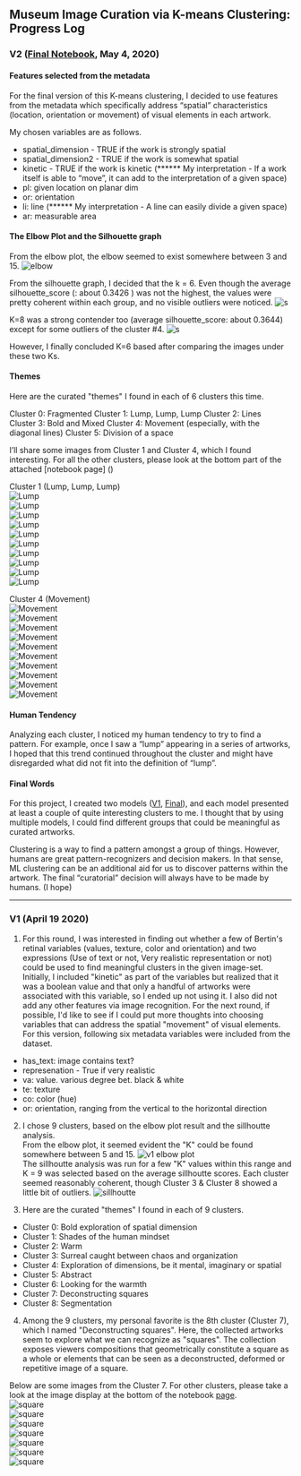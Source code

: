 ## Museum Image Curation via K-means Clustering: Progress Log 


### V2 ([Final Notebook](Cluster_Submission_Final.ipynb), May 4, 2020) 

#### Features selected from the metadata

For the final version of this K-means clustering, I decided to use features from the metadata which specifically address “spatial” characteristics (location, orientation or movement) of visual elements in each artwork.

My chosen variables are as follows.

- spatial_dimension - TRUE if the work is strongly spatial
- spatial_dimension2 - TRUE if the work is somewhat spatial
- kinetic - TRUE if the work is kinetic (****** My interpretation -  If a work itself is able to “move”, it can add to the interpretation of a given space)
- pl: given location on planar dim
- or: orientation 
- li: line  (****** My interpretation -  A line can easily divide a given space)
- ar: measurable area 

#### The Elbow Plot and the Silhouette graph
From the elbow plot, the elbow seemed to exist somewhere between 3 and 15. 
![elbow](final-images/final_elbowPlot.png)

From the silhouette graph, I decided that the k = 6. Even though the average silhouette_score (: about 0.3426 ) was not the highest, the values were pretty coherent within each group, and no visible outliers were noticed. 
![s](final-images/final_silhouette_6Clusters.png)

K=8 was a strong contender too (average silhouette_score: about 0.3644) except for some outliers of the cluster #4. 
![s](final-images/final_silhouette_8Clusters.png)

However, I finally concluded K=6 based after comparing the images under these two Ks.

#### Themes
Here are the curated "themes" I found in each of 6 clusters this time.

Cluster 0: Fragmented
Cluster 1: Lump, Lump, Lump
Cluster 2: Lines  
Cluster 3: Bold and Mixed
Cluster 4: Movement (especially, with the diagonal lines) 
Cluster 5: Division of a space

I’ll share some images from Cluster 1  and Cluster 4, which I found interesting. For all the other clusters, please look at the bottom part of the attached [notebook page] ()

Cluster 1 (Lump, Lump, Lump)<br>
![Lump](final-images/Cluster1_2.jpeg)<br>
![Lump](final-images/Cluster1_3.jpeg)<br>
![Lump](final-images/Cluster1_4.jpeg)<br>
![Lump](final-images/Cluster1_5.jpeg)<br>
![Lump](final-images/Cluster1_6.jpeg)<br>
![Lump](final-images/Cluster1_7.jpeg)<br>
![Lump](final-images/Cluster1_8.jpeg)<br>
![Lump](final-images/Cluster1_9.jpeg)<br>
![Lump](final-images/Cluster1_10.jpeg)<br>
![Lump](final-images/Cluster1_11.jpeg)<br>

Cluster 4 (Movement)<br>
![Movement](final-images/Cluster4_1.jpeg)<br>
![Movement](final-images/Cluster4_2.jpeg)<br>
![Movement](final-images/Cluster4_3.jpeg)<br>
![Movement](final-images/Cluster4_4.jpeg)<br>
![Movement](final-images/Cluster4_5.jpeg)<br>
![Movement](final-images/Cluster4_6.jpeg)<br>
![Movement](final-images/Cluster4_7.jpeg)<br>
![Movement](final-images/Cluster4_8.jpeg)<br>
![Movement](final-images/Cluster4_9.jpeg)<br>
![Movement](final-images/Cluster4_10.jpeg)<br>


#### Human Tendency
Analyzing each cluster, I noticed my human tendency to try to find a pattern. For example, once I saw a “lump” appearing in a series of artworks, I hoped that this trend continued throughout the cluster and might have disregarded what did not fit into the definition of “lump”. 

#### Final Words
For this project, I created two models ([V1](Inhye_Cluster_Submission_v1.ipynb), [Final](Cluster_Submission_Final.ipynb)), and each model presented at least a couple of quite interesting clusters to me. I thought that by using multiple models, I could find different groups that could be meaningful as curated artworks. 

Clustering is a way to find a pattern amongst a group of things. However, humans are great pattern-recognizers and decision makers. In that sense, ML clustering can be an additional aid for us to discover patterns within the artwork. The final “curatorial” decision will always have to be made by humans. (I hope)

-------

### V1 (April 19 2020)

1. For this round, I was interested in finding out whether a few of Bertin's retinal variables (values, texture, color and orientation) and two expressions (Use of text or not, Very realistic representation or not) could be used to find meaningful clusters in the given image-set. Initially, I included "kinetic" as part of the variables but realized that it was a boolean value and that only a handful of artworks were associated with this variable, so I ended up not using it. I also did not add any other features via image recognition. For the next round, if possible, I'd like to see if I could put more thoughts into choosing variables that can address the spatial "movement" of visual elements. <br>
For this version, following six metadata variables were included from the dataset. 
- has_text: image contains text?
- represenation - True if very realistic
- va: value. various degree bet. black & white
- te: texture 
- co: color (hue) 
- or: orientation, ranging from the vertical to the horizontal direction 

2. I chose 9 clusters, based on the elbow plot result and the sillhoutte analysis. <br>
From the elbow plot, it seemed evident the "K" could be found somewhere between 5 and 15.
![v1 elbow plot](v1-images/elbow%20plot_v1.png)<br>
The sillhoutte analysis was run for a few "K" values within this range and K = 9 was selected based on the average sillhoutte scores. Each cluster seemed reasonably coherent, though Cluster 3 & Cluster 8 showed a little bit of outliers. 
![sillhoutte](v1-images/silloutte_v1.png)<br>

3. Here are the curated "themes" I found in each of 9 clusters. <br>
- Cluster 0: Bold exploration of spatial dimension
- Cluster 1: Shades of the human mindset
- Cluster 2: Warm
- Cluster 3: Surreal caught between chaos and organization 
- Cluster 4: Exploration of dimensions, be it mental, imaginary or spatial
- Cluster 5: Abstract
- Cluster 6: Looking for the warmth 
- Cluster 7: Deconstructing squares
- Cluster 8: Segmentation

4. Among the 9 clusters, my personal favorite is the 8th cluster (Cluster 7), which I named "Deconstructing squares". Here, the collected artworks seem to explore what we can recognize as "squares". The collection exposes viewers compositions that geometrically constitute a square as a whole or elements that can be seen as a deconstructed, deformed or repetitive image of a square.  

Below are some images from the Cluster 7.  For other clusters, please take a look at the image display at the bottom of the notebook [page](Inhye_Cluster_Submission_v1.ipynb). <br>
![square](v1-images/square_img1.jpg)<br>
![square](v1-images/square_img2.jpg)<br>
![square](v1-images/square_img3.jpg)<br>
![square](v1-images/square_img4.jpg)<br>
![square](v1-images/square_img5.jpg)<br>
![square](v1-images/square_img6.jpg)<br>
![square](v1-images/square_img7.jpg)<br>

